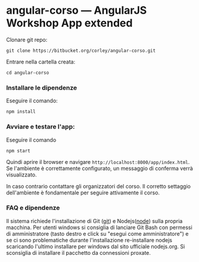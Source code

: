 # angular-corso — AngularJS Workshop App extended

Clonare git repo:

```
git clone https://bitbucket.org/corley/angular-corso.git
```

Entrare nella cartella creata:
```
cd angular-corso

```

### Installare le dipendenze

Eseguire il comando:

```
npm install
```

### Avviare e testare l'app:

Eseguire il comando

```
npm start
```

Quindi aprire il browser e navigare `http://localhost:8000/app/index.html`.
Se l'ambiente è correttamente configurato, un messaggio di conferma verrà visualizzato.

In caso contrario contattare gli organizzatori del corso. Il corretto settaggio dell'ambiente è fondamentale per seguire attivamente il corso.

### FAQ e dipendenze
Il sistema richiede l'installazione di Git ([git]) e Nodejs([node]) sulla propria macchina. Per utenti windows si consiglia di lanciare Git Bash con permessi di amministratore (tasto destro e click su "esegui come amministratore") e se ci sono problematiche durante l'installazione re-installare nodejs scaricando l'ultimo installare per windows dal sito ufficiale nodejs.org. Si sconsiglia di installare il pacchetto da connessioni proxate.

[git]: http://git-scm.com/
[bower]: http://bower.io
[npm]: https://www.npmjs.org/
[node]: http://nodejs.org
[protractor]: https://github.com/angular/protractor
[jasmine]: http://pivotal.github.com/jasmine/
[karma]: http://karma-runner.github.io
[travis]: https://travis-ci.org/
[http-server]: https://github.com/nodeapps/http-server